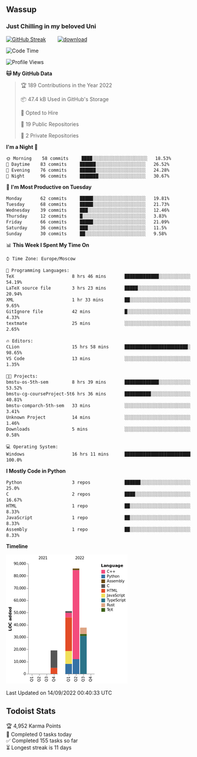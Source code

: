 ## Wassup 
### Just Chilling in my beloved Uni 

<!--
-->

[![GitHub Streak](http://github-readme-streak-stats.herokuapp.com?user=archeoss&theme=shades-of-purple&hide_border=true&date_format=j%20M%5B%20Y%5D)](https://git.io/streak-stats)&nbsp;&nbsp;&nbsp;&nbsp;&nbsp;&nbsp;&nbsp;&nbsp;[![download](https://user-images.githubusercontent.com/68448737/147796309-d8b65b1d-4dde-40d9-b03a-2b42aaa6cd43.jpeg)
](http://bmstu.ru/)

<!--START_SECTION:waka-->
![Code Time](http://img.shields.io/badge/Code%20Time-527%20hrs%2030%20mins-blue)

![Profile Views](http://img.shields.io/badge/Profile%20Views-2-blue)

**🐱 My GitHub Data** 

> 🏆 189 Contributions in the Year 2022
 > 
> 📦 47.4 kB Used in GitHub's Storage 
 > 
> 💼 Opted to Hire
 > 
> 📜 19 Public Repositories 
 > 
> 🔑 2 Private Repositories  
 > 
**I'm a Night 🦉** 

```text
🌞 Morning    58 commits     ████░░░░░░░░░░░░░░░░░░░░░   18.53% 
🌆 Daytime    83 commits     ██████░░░░░░░░░░░░░░░░░░░   26.52% 
🌃 Evening    76 commits     ██████░░░░░░░░░░░░░░░░░░░   24.28% 
🌙 Night      96 commits     ███████░░░░░░░░░░░░░░░░░░   30.67%

```
📅 **I'm Most Productive on Tuesday** 

```text
Monday       62 commits     █████░░░░░░░░░░░░░░░░░░░░   19.81% 
Tuesday      68 commits     █████░░░░░░░░░░░░░░░░░░░░   21.73% 
Wednesday    39 commits     ███░░░░░░░░░░░░░░░░░░░░░░   12.46% 
Thursday     12 commits     █░░░░░░░░░░░░░░░░░░░░░░░░   3.83% 
Friday       66 commits     █████░░░░░░░░░░░░░░░░░░░░   21.09% 
Saturday     36 commits     ███░░░░░░░░░░░░░░░░░░░░░░   11.5% 
Sunday       30 commits     ██░░░░░░░░░░░░░░░░░░░░░░░   9.58%

```


📊 **This Week I Spent My Time On** 

```text
⌚︎ Time Zone: Europe/Moscow

💬 Programming Languages: 
TeX                      8 hrs 46 mins       █████████████░░░░░░░░░░░░   54.19% 
LaTeX source file        3 hrs 23 mins       █████░░░░░░░░░░░░░░░░░░░░   20.94% 
XML                      1 hr 33 mins        ██░░░░░░░░░░░░░░░░░░░░░░░   9.65% 
GitIgnore file           42 mins             █░░░░░░░░░░░░░░░░░░░░░░░░   4.33% 
textmate                 25 mins             ░░░░░░░░░░░░░░░░░░░░░░░░░   2.65%

🔥 Editors: 
CLion                    15 hrs 58 mins      ████████████████████████░   98.65% 
VS Code                  13 mins             ░░░░░░░░░░░░░░░░░░░░░░░░░   1.35%

🐱‍💻 Projects: 
bmstu-os-5th-sem         8 hrs 39 mins       █████████████░░░░░░░░░░░░   53.52% 
bmstu-cg-courseProject-5t6 hrs 36 mins       ██████████░░░░░░░░░░░░░░░   40.81% 
bmstu-comparch-5th-sem   33 mins             ░░░░░░░░░░░░░░░░░░░░░░░░░   3.41% 
Unknown Project          14 mins             ░░░░░░░░░░░░░░░░░░░░░░░░░   1.46% 
Downloads                5 mins              ░░░░░░░░░░░░░░░░░░░░░░░░░   0.58%

💻 Operating System: 
Windows                  16 hrs 11 mins      █████████████████████████   100.0%

```

**I Mostly Code in Python** 

```text
Python                   3 repos             ██████░░░░░░░░░░░░░░░░░░░   25.0% 
C                        2 repos             ████░░░░░░░░░░░░░░░░░░░░░   16.67% 
HTML                     1 repo              ██░░░░░░░░░░░░░░░░░░░░░░░   8.33% 
JavaScript               1 repo              ██░░░░░░░░░░░░░░░░░░░░░░░   8.33% 
Assembly                 1 repo              ██░░░░░░░░░░░░░░░░░░░░░░░   8.33%

```


**Timeline**

![Chart not found](https://raw.githubusercontent.com/archeoss/archeoss/master/charts/bar_graph.png) 


 Last Updated on 14/09/2022 00:40:33 UTC
<!--END_SECTION:waka-->

## Todoist Stats

<!-- TODO-IST:START -->
🏆  4,952 Karma Points           
🌸  Completed 0 tasks today           
✅  Completed 155 tasks so far           
⏳  Longest streak is 11 days
<!-- TODO-IST:END -->
